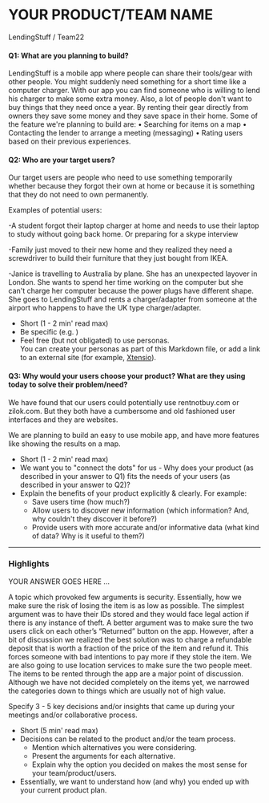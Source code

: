 # YOUR PRODUCT/TEAM NAME

LendingStuff / Team22

#### Q1: What are you planning to build?


LendingStuff is a mobile app where people can share their tools/gear with other people. 
You might suddenly need something for a short time like a computer charger. With our app you can find someone who is willing to lend his charger to make some extra money.
Also, a lot of people don't want to buy things that they need once a year. By renting their gear directly from owners they save some money and they save space in their home.
Some of the feature we're planning to build are:
• Searching for items on a map
• Contacting the lender to arrange a meeting (messaging)
• Rating users based on their previous experiences.



#### Q2: Who are your target users?


Our target users are people who need to use something temporarily whether because they forgot their own at home or because it is something that they do not need to own permanently.

Examples  of potential users:

-A student forgot their laptop charger at home and needs to use their laptop to study without going back home. Or preparing for a skype interview

-Family just moved to their new home and they realized they need a screwdriver to build their furniture that they just bought from IKEA. 

-Janice is travelling to Australia by plane. She has an unexpected layover in London. She wants to spend her time working on the computer but she can't charge her computer because the power plugs have different shape. She goes to LendingStuff and rents a charger/adapter from someone at the airport who happens to have the UK type charger/adapter.

 * Short (1 - 2 min' read max)
 * Be specific (e.g. )
 * Feel free (but not obligated) to use personas.        
   You can create your personas as part of this Markdown file, or add a link to an external site (for example, [Xtensio](https://xtensio.com/user-persona/)).

#### Q3: Why would your users choose your product? What are they using today to solve their problem/need?

We have found that our users could potentially use rentnotbuy.com or zilok.com.
But they both have a cumbersome and old fashioned user interfaces and they are websites.

We are planning to build an easy to use mobile app, and have more features like showing the results on a map.


 * Short (1 - 2 min' read max)
 * We want you to "connect the dots" for us - Why does your product (as described in your answer to Q1) fits the needs of your users (as described in your answer to Q2)?
 * Explain the benefits of your product explicitly & clearly. For example:
    * Save users time (how much?)
    * Allow users to discover new information (which information? And, why couldn't they discover it before?)
    * Provide users with more accurate and/or informative data (what kind of data? Why is it useful to them?)


----

### Highlights

YOUR ANSWER GOES HERE ...


A topic which provoked few arguments is security. Essentially, how we make sure the risk of losing the item is as low as possible. The simplest argument was to have their IDs stored and they would face legal action if there is any instance of theft. A better argument was to make sure the two users click on each other’s “Returned” button on the app. However, after a bit of discussion we realized the best solution was to charge a refundable deposit that is worth a fraction of the price of the item and refund it. This forces someone with bad intentions to pay more if they stole the item. We are also going to use location services to make sure the two people meet.
The items to be rented through the app are a major point of discussion. Although we have not decided completely on the items yet, we narrowed the categories down to things which are usually not of high value.

Specify 3 - 5 key decisions and/or insights that came up during your meetings
and/or collaborative process.

 * Short (5 min' read max)
 * Decisions can be related to the product and/or the team process.
    * Mention which alternatives you were considering.
    * Present the arguments for each alternative.
    * Explain why the option you decided on makes the most sense for your team/product/users.
 * Essentially, we want to understand how (and why) you ended up with your current product plan.


